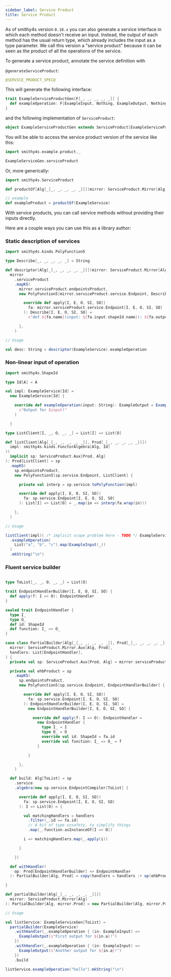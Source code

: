 ```yaml
---
sidebar_label: Service Product
title: Service Product
---
```


As of smithy4s version `0.18.x` you can also generate a service interface in
which each method doesn't receive an input. Instead, the output of each method
has the usual return type, which already includes the input as a type parameter.
We call this version a "service product" because it can be seen as the product
of all the operations of the service.

To generate a service product, annotate the service definition with

`@generateServiceProduct`:

```kotlin
@SERVICE_PRODUCT_SPEC@
```

This will generate the following interface:

```scala
trait ExampleServiceProductGen[F[_, _, _, _, _]] {
  def exampleOperation: F[ExampleInput, Nothing, ExampleOutput, Nothing, Nothing]
}
```

and the following implementation of `ServiceProduct`:

```scala
object ExampleServiceProductGen extends ServiceProduct[ExampleServiceProductGen]
```

You will be able to access the service product version of the service like this:

```scala mdoc
import smithy4s.example.product._

ExampleServiceGen.serviceProduct
```

Or, more generically:

```scala mdoc
import smithy4s.ServiceProduct

def productOf[Alg[_[_, _, _, _, _]]](mirror: ServiceProduct.Mirror[Alg]) = mirror.serviceProduct

// example
def exampleProduct = productOf(ExampleService)
```

With service products, you can call service methods without providing their inputs directly.

Here are a couple ways you can use this as a library author:

### Static description of services

```scala mdoc
import smithy4s.kinds.PolyFunction5

type Describe[_, _, _, _, _] = String

def descriptor[Alg[_[_, _, _, _, _]]](mirror: ServiceProduct.Mirror[Alg]): mirror.Prod[Describe] =
  mirror
    .serviceProduct
    .mapK5(
      mirror.serviceProduct.endpointsProduct,
      new PolyFunction5[mirror.serviceProduct.service.Endpoint, Describe] {

        override def apply[I, E, O, SI, SO](
          fa: mirror.serviceProduct.service.Endpoint[I, E, O, SI, SO]
        ): Describe[I, E, O, SI, SO] =
          s"def ${fa.name}(input: ${fa.input.shapeId.name}): ${fa.output.shapeId.name}"

      },
    )

// Usage

val desc: String = descriptor(ExampleService).exampleOperation
```

### Non-linear input of operation

```scala mdoc
import smithy4s.ShapeId

type Id[A] = A

val impl: ExampleService[Id] =
  new ExampleService[Id] {

    override def exampleOperation(input: String): ExampleOutput = ExampleOutput(
      s"Output for $input!"
    )

  }

type ListClient[I, _, O, _, _] = List[I] => List[O]

def listClient[Alg[_[_, _, _, _, _]], Prod[_[_, _, _, _, _]]](
  impl: smithy4s.kinds.FunctorAlgebra[Alg, Id]
)(
  implicit sp: ServiceProduct.Aux[Prod, Alg]
): Prod[ListClient] = sp
  .mapK5(
    sp.endpointsProduct,
    new PolyFunction5[sp.service.Endpoint, ListClient] {

      private val interp = sp.service.toPolyFunction(impl)

      override def apply[I, E, O, SI, SO](
        fa: sp.service.Endpoint[I, E, O, SI, SO]
      ): List[I] => List[O] = _.map(in => interp(fa.wrap(in)))

    },
  )

// Usage

listClient(impl)( /* implicit scope problem here - TODO */ ExampleService.serviceProduct)
  .exampleOperation(
    List("a", "b", "c").map(ExampleInput(_))
  )
  .mkString("\n")
```

### Fluent service builder

```scala mdoc

type ToList[_, _, O, _, _] = List[O]

trait EndpointHandlerBuilder[I, E, O, SI, SO] {
  def apply(f: I => O): EndpointHandler
}

sealed trait EndpointHandler {
  type I_
  type O_
  def id: ShapeId
  def function: I_ => O_
}

case class PartialBuilder[Alg[_[_, _, _, _, _]], Prod[_[_, _, _, _, _]]](
  mirror: ServiceProduct.Mirror.Aux[Alg, Prod],
  handlers: List[EndpointHandler],
) {
  private val sp: ServiceProduct.Aux[Prod, Alg] = mirror.serviceProduct

  private val ehbProduct = sp
    .mapK5(
      sp.endpointsProduct,
      new PolyFunction5[sp.service.Endpoint, EndpointHandlerBuilder] {

        override def apply[I, E, O, SI, SO](
          fa: sp.service.Endpoint[I, E, O, SI, SO]
        ): EndpointHandlerBuilder[I, E, O, SI, SO] =
          new EndpointHandlerBuilder[I, E, O, SI, SO] {

            override def apply(f: I => O): EndpointHandler =
              new EndpointHandler {
                type I_ = I
                type O_ = O
                override val id: ShapeId = fa.id
                override val function: I_ => O_ = f
              }

          }

      },
    )

  def build: Alg[ToList] = sp
    .service
    .algebra(new sp.service.EndpointCompiler[ToList] {

      override def apply[I, E, O, SI, SO](
        fa: sp.service.Endpoint[I, E, O, SI, SO]
      ): I => List[O] = {

        val matchingHandlers = handlers
          .filter(_.id == fa.id)
          // A bit of type unsafety, to simplify things
          .map(_.function.asInstanceOf[I => O])

        i => matchingHandlers.map(_.apply(i))

      }

    })

  def withHandler(
    op: Prod[EndpointHandlerBuilder] => EndpointHandler
  ): PartialBuilder[Alg, Prod] = copy(handlers = handlers :+ op(ehbProduct))

}

def partialBuilder[Alg[_[_, _, _, _, _]]](
  mirror: ServiceProduct.Mirror[Alg]
): PartialBuilder[Alg, mirror.Prod] = new PartialBuilder[Alg, mirror.Prod](mirror, handlers = Nil)

// Usage

val listService: ExampleServiceGen[ToList] =
  partialBuilder(ExampleService)
    .withHandler(_.exampleOperation { (in: ExampleInput) =>
      ExampleOutput(s"First output for ${in.a}!")
    })
    .withHandler(_.exampleOperation { (in: ExampleInput) =>
      ExampleOutput(s"Another output for ${in.a}!")
    })
    .build

listService.exampleOperation("hello").mkString("\n")
```
